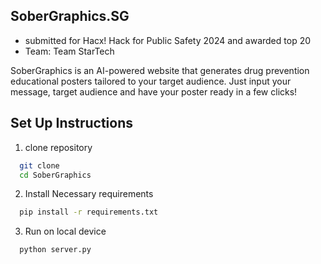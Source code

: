 ## SoberGraphics.SG 
- submitted for Hacx! Hack for Public Safety 2024 and awarded top 20 
- Team: Team StarTech

SoberGraphics is an AI-powered website that generates drug prevention educational posters tailored to your target audience. Just input your message, target audience and have your poster ready in a few clicks! 

## Set Up Instructions 
1. clone repository
```bash
  git clone
  cd SoberGraphics
```
2. Install Necessary requirements
```bash
  pip install -r requirements.txt
```
3. Run on local device
```bash
  python server.py 
```
